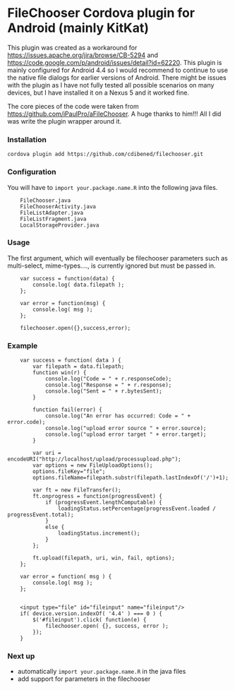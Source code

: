 # FileChooser Cordova plugin for Android (mainly KitKat)

This plugin was created as a workaround for https://issues.apache.org/jira/browse/CB-5294 and https://code.google.com/p/android/issues/detail?id=62220. This plugin is mainly configured for Android 4.4 so I would recommend to continue to use the native file dialogs for earlier versions of Android. There might be issues with the plugin as I have not fully tested all possible scenarios on many devices, but I have installed it on a Nexus 5 and it worked fine.


The core pieces of the code were taken from https://github.com/iPaulPro/aFileChooser. A huge thanks to him!!!  All I did was write the plugin wrapper around it.


### Installation
```
cordova plugin add https://github.com/cdibened/filechooser.git
```

### Configuration

You will have to `import your.package.name.R` into the following java files.

```
    FileChooser.java 
    FileChooserActivity.java 
    FileListAdapter.java
    FileListFragment.java
    LocalStorageProvider.java
```

### Usage

The first argument, which will eventually be filechooser parameters such as multi-select, mime-types...., is currently ignored but must be passed in.

```
    var success = function(data) {
        console.log( data.filepath );
    };
    
    var error = function(msg) {
        console.log( msg );
    };
    
    filechooser.open({},success,error);
```

### Example

```
    var success = function( data ) {
        var filepath = data.filepath;
        function win(r) {
            console.log("Code = " + r.responseCode);
            console.log("Response = " + r.response);
            console.log("Sent = " + r.bytesSent);
        }

        function fail(error) {
            console.log("An error has occurred: Code = " + error.code);
            console.log("upload error source " + error.source);
            console.log("upload error target " + error.target);
        }

        var uri = encodeURI("http://localhost/upload/processupload.php");
        var options = new FileUploadOptions();
        options.fileKey="file";
        options.fileName=filepath.substr(filepath.lastIndexOf('/')+1);

        var ft = new FileTransfer();
        ft.onprogress = function(progressEvent) {
            if (progressEvent.lengthComputable) {
                loadingStatus.setPercentage(progressEvent.loaded / progressEvent.total);
            } 
            else {
                loadingStatus.increment();
            }
        };

        ft.upload(filepath, uri, win, fail, options);  
    };
    
    var error = function( msg ) {
        console.log( msg );
    };


    <input type="file" id="fileinput" name="fileinput"/>
    if( device.version.indexOf( '4.4' ) === 0 ) {
        $('#fileinput').click( function(e) {
            filechooser.open( {}, success, error );
        });
    }
```


### Next up
-   automatically `import your.package.name.R` in the java files
-   add support for parameters in the filechooser
